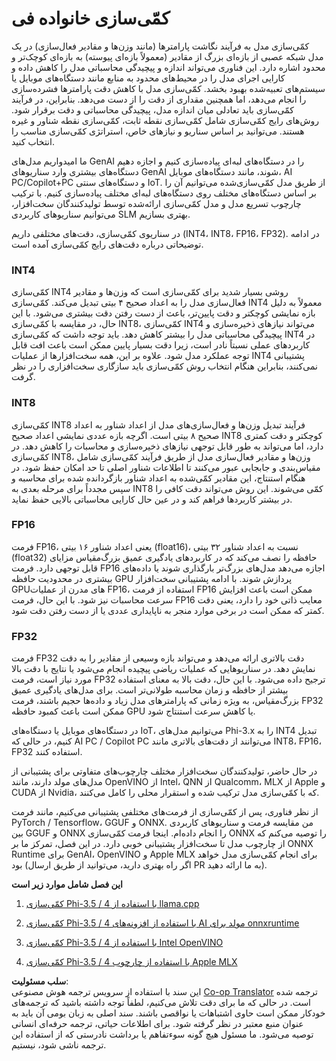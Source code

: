 <!--
CO_OP_TRANSLATOR_METADATA:
{
  "original_hash": "d658062de70b131ef4c0bff69b5fc70e",
  "translation_date": "2025-05-07T14:48:23+00:00",
  "source_file": "md/01.Introduction/04/QuantifyingPhi.md",
  "language_code": "fa"
}
-->
# **کمّی‌سازی خانواده فی**

کمّی‌سازی مدل به فرآیند نگاشت پارامترها (مانند وزن‌ها و مقادیر فعال‌سازی) در یک مدل شبکه عصبی از بازه‌ای بزرگ از مقادیر (معمولاً بازه‌ای پیوسته) به بازه‌ای کوچک‌تر و محدود اشاره دارد. این فناوری می‌تواند اندازه و پیچیدگی محاسباتی مدل را کاهش داده و کارایی اجرای مدل را در محیط‌های محدود به منابع مانند دستگاه‌های موبایل یا سیستم‌های تعبیه‌شده بهبود بخشد. کمّی‌سازی مدل با کاهش دقت پارامترها فشرده‌سازی را انجام می‌دهد، اما همچنین مقداری از دقت را از دست می‌دهد. بنابراین، در فرآیند کمّی‌سازی باید تعادلی میان اندازه مدل، پیچیدگی محاسباتی و دقت برقرار شود. روش‌های رایج کمّی‌سازی شامل کمّی‌سازی نقطه ثابت، کمّی‌سازی نقطه شناور و غیره هستند. می‌توانید بر اساس سناریو و نیازهای خاص، استراتژی کمّی‌سازی مناسب را انتخاب کنید.

ما امیدواریم مدل‌های GenAI را در دستگاه‌های لبه‌ای پیاده‌سازی کنیم و اجازه دهیم دستگاه‌های بیشتری وارد سناریوهای GenAI شوند، مانند دستگاه‌های موبایل، AI PC/Copilot+PC و دستگاه‌های سنتی IoT. از طریق مدل کمّی‌سازی‌شده می‌توانیم آن را بر اساس دستگاه‌های مختلف روی دستگاه‌های لبه‌ای مختلف پیاده‌سازی کنیم. با ترکیب چارچوب تسریع مدل و مدل کمّی‌سازی ارائه‌شده توسط تولیدکنندگان سخت‌افزار، می‌توانیم سناریوهای کاربردی SLM بهتری بسازیم.

در سناریوی کمّی‌سازی، دقت‌های مختلفی داریم (INT4، INT8، FP16، FP32). در ادامه توضیحاتی درباره دقت‌های رایج کمّی‌سازی آمده است.

### **INT4**

کمّی‌سازی INT4 روشی بسیار شدید برای کمّی‌سازی است که وزن‌ها و مقادیر فعال‌سازی مدل را به اعداد صحیح ۴ بیتی تبدیل می‌کند. کمّی‌سازی INT4 معمولاً به دلیل بازه نمایشی کوچکتر و دقت پایین‌تر، باعث از دست رفتن دقت بیشتری می‌شود. با این حال، در مقایسه با کمّی‌سازی INT8، کمّی‌سازی INT4 می‌تواند نیازهای ذخیره‌سازی و پیچیدگی محاسباتی مدل را بیشتر کاهش دهد. باید توجه داشت که کمّی‌سازی INT4 در کاربردهای عملی نسبتاً نادر است، زیرا دقت بسیار پایین ممکن است باعث افت قابل توجه عملکرد مدل شود. علاوه بر این، همه سخت‌افزارها از عملیات INT4 پشتیبانی نمی‌کنند، بنابراین هنگام انتخاب روش کمّی‌سازی باید سازگاری سخت‌افزاری را در نظر گرفت.

### **INT8**

کمّی‌سازی INT8 فرآیند تبدیل وزن‌ها و فعال‌سازی‌های مدل از اعداد شناور به اعداد صحیح ۸ بیتی است. اگرچه بازه عددی نمایشی اعداد صحیح INT8 کوچکتر و دقت کمتری دارد، اما می‌تواند به طور قابل توجهی نیازهای ذخیره‌سازی و محاسبات را کاهش دهد. در کمّی‌سازی INT8، وزن‌ها و مقادیر فعال‌سازی مدل از طریق فرآیند کمّی‌سازی شامل مقیاس‌بندی و جابجایی عبور می‌کنند تا اطلاعات شناور اصلی تا حد امکان حفظ شود. در هنگام استنتاج، این مقادیر کمّی‌شده به اعداد شناور بازگردانده شده برای محاسبه و سپس مجدداً برای مرحله بعدی به INT8 کمّی می‌شوند. این روش می‌تواند دقت کافی را در بیشتر کاربردها فراهم کند و در عین حال کارایی محاسباتی بالایی حفظ نماید.

### **FP16**

فرمت FP16، یعنی اعداد شناور ۱۶ بیتی (float16)، نسبت به اعداد شناور ۳۲ بیتی (float32) حافظه را نصف می‌کند که در کاربردهای یادگیری عمیق بزرگ‌مقیاس مزایای قابل توجهی دارد. فرمت FP16 اجازه می‌دهد مدل‌های بزرگ‌تر بارگذاری شوند یا داده‌های بیشتری در محدودیت حافظه GPU پردازش شوند. با ادامه پشتیبانی سخت‌افزار GPUهای مدرن از عملیات FP16، استفاده از فرمت FP16 ممکن است باعث افزایش سرعت محاسبات نیز شود. با این حال، فرمت FP16 معایب ذاتی خود را دارد، یعنی دقت کمتر که ممکن است در برخی موارد منجر به ناپایداری عددی یا از دست رفتن دقت شود.

### **FP32**

فرمت FP32 دقت بالاتری ارائه می‌دهد و می‌تواند بازه وسیعی از مقادیر را به دقت نمایش دهد. در سناریوهایی که عملیات ریاضی پیچیده انجام می‌شود یا نتایج با دقت بالا مورد نیاز است، فرمت FP32 ترجیح داده می‌شود. با این حال، دقت بالا به معنای استفاده بیشتر از حافظه و زمان محاسبه طولانی‌تر است. برای مدل‌های یادگیری عمیق بزرگ‌مقیاس، به ویژه زمانی که پارامترهای مدل زیاد و داده‌ها حجیم باشند، فرمت FP32 ممکن است باعث کمبود حافظه GPU یا کاهش سرعت استنتاج شود.

در دستگاه‌های موبایل یا دستگاه‌های IoT، می‌توانیم مدل‌های Phi-3.x را به INT4 تبدیل کنیم، در حالی که AI PC / Copilot PC می‌توانند از دقت‌های بالاتری مانند INT8، FP16، FP32 استفاده کنند.

در حال حاضر، تولیدکنندگان سخت‌افزار مختلف چارچوب‌های متفاوتی برای پشتیبانی از مدل‌های مولد دارند، مانند OpenVINO از Intel، QNN از Qualcomm، MLX از Apple و CUDA از Nvidia، که با کمّی‌سازی مدل ترکیب شده و استقرار محلی را کامل می‌کنند.

از نظر فناوری، پس از کمّی‌سازی از فرمت‌های مختلفی پشتیبانی می‌کنیم، مانند فرمت PyTorch / Tensorflow، GGUF و ONNX. من مقایسه فرمت و سناریوهای کاربردی بین GGUF و ONNX را انجام داده‌ام. اینجا فرمت کمّی‌سازی ONNX را توصیه می‌کنم که از چارچوب مدل تا سخت‌افزار پشتیبانی خوبی دارد. در این فصل، تمرکز ما بر ONNX Runtime برای GenAI، OpenVINO و Apple MLX برای انجام کمّی‌سازی مدل خواهد بود (اگر راه بهتری دارید، می‌توانید از طریق ارسال PR به ما ارائه دهید).

**این فصل شامل موارد زیر است**

1. [کمّی‌سازی Phi-3.5 / 4 با استفاده از llama.cpp](./UsingLlamacppQuantifyingPhi.md)

2. [کمّی‌سازی Phi-3.5 / 4 با استفاده از افزونه‌های AI مولد برای onnxruntime](./UsingORTGenAIQuantifyingPhi.md)

3. [کمّی‌سازی Phi-3.5 / 4 با استفاده از Intel OpenVINO](./UsingIntelOpenVINOQuantifyingPhi.md)

4. [کمّی‌سازی Phi-3.5 / 4 با استفاده از چارچوب Apple MLX](./UsingAppleMLXQuantifyingPhi.md)

**سلب مسئولیت**:  
این سند با استفاده از سرویس ترجمه هوش مصنوعی [Co-op Translator](https://github.com/Azure/co-op-translator) ترجمه شده است. در حالی که ما برای دقت تلاش می‌کنیم، لطفاً توجه داشته باشید که ترجمه‌های خودکار ممکن است حاوی اشتباهات یا نواقصی باشند. سند اصلی به زبان بومی آن باید به عنوان منبع معتبر در نظر گرفته شود. برای اطلاعات حیاتی، ترجمه حرفه‌ای انسانی توصیه می‌شود. ما مسئول هیچ گونه سوءتفاهم یا برداشت نادرستی که از استفاده این ترجمه ناشی شود، نیستیم.